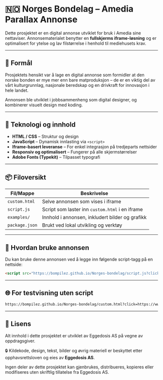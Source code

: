 # 🇳🇴 Norges Bondelag – Amedia Parallax Annonse

Dette prosjektet er en digital annonse utviklet for bruk i Amedia sine nettaviser. Annonsematerialet benytter en **fullskjerms iframe-løsning** og er optimalisert for ytelse og lav filstørrelse i henhold til mediehusets krav.

---

## 🎯 Formål

Prosjektets hensikt var å lage en digital annonse som formidler at den norske bonden er mye mer enn bare matproduksjon – de er en viktig del av vårt kulturgrunnlag, nasjonale beredskap og en drivkraft for innovasjon i hele landet. 

Annonsen ble utviklet i jobbsammenheng som digital designer, og kombinerer visuelt design med koding.


---

## 🧱 Teknologi og innhold

- **HTML / CSS** – Struktur og design
- **JavaScript** – Dynamisk innlasting via `<script>`
- **Iframe-basert leveranse** – For enkel integrasjon på tredjeparts nettsider
- **Responsiv og optimalisert** – Fungerer på alle skjermstørrelser
- **Adobe Fonts (Typekit)** – Tilpasset typografi

---

## 📦 Filoversikt

| Fil/Mappe        | Beskrivelse                                      |
|------------------|--------------------------------------------------|
| `custom.html`    | Selve annonsen som vises i iframe                |
| `script.js`      | Script som laster inn `custom.html` i en iframe  |
| `examples/`      | Innhold i annonsen, inkludert bilder og grafikk  |
| `package.json`   | Brukt ved lokal utvikling og verktøy             |

---

## 🚀 Hvordan bruke annonsen

Du kan bruke denne annonsen ved å legge inn følgende script-tagg på en nettside:

```html
<script src="https://bompilez.github.io/Norges-bondelag/script.js?clickUrlParam=%%CLICK_URL_ESC%%"></script>
```

---

## 🌐 For testvisning uten script
```html
https://bompilez.github.io/Norges-bondelag/custom.html?click=https://www.bondelaget.no/merennmat/
```
---

## 📄 Lisens

Alt innhold i dette prosjektet er utviklet av Eggedosis AS på vegne av oppdragsgiver.

🔒 Kildekode, design, tekst, bilder og øvrig materiell er beskyttet etter opphavsrettsloven og eies av **Eggedosis AS**.

Ingen deler av dette prosjektet kan gjenbrukes, distribueres, kopieres eller modifiseres uten skriftlig tillatelse fra Eggedosis AS.

